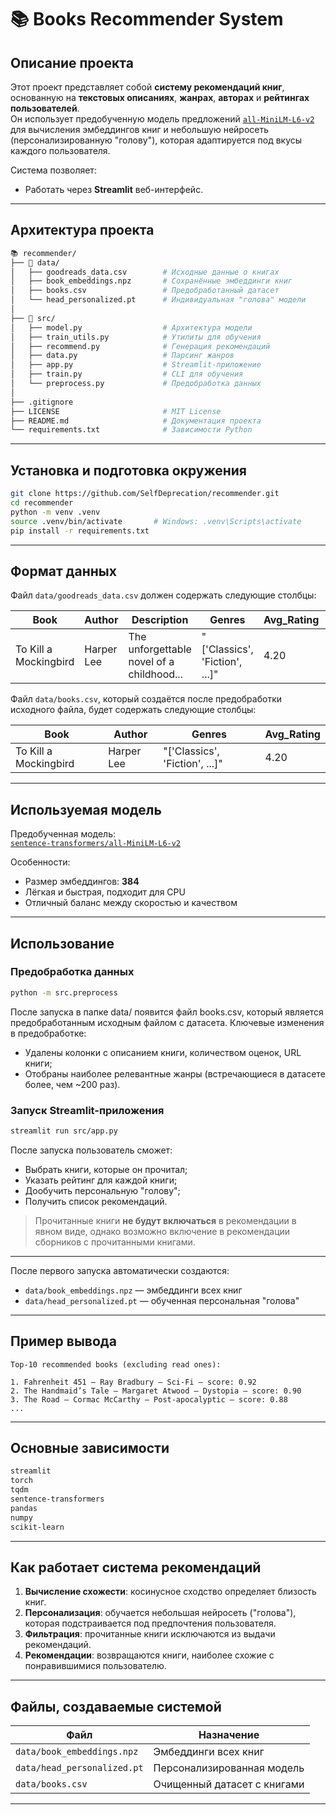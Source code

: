 # 📚 Books Recommender System

## Описание проекта

Этот проект представляет собой **систему рекомендаций книг**, основанную на **текстовых описаниях**, **жанрах**, **авторах** и **рейтингах пользователей**.  
Он использует предобученную модель предложений [`all-MiniLM-L6-v2`](https://huggingface.co/sentence-transformers/all-MiniLM-L6-v2) для вычисления эмбеддингов книг и небольшую нейросеть (персонализированную "голову"), которая адаптируется под вкусы каждого пользователя.

Система позволяет:
- Работать через **Streamlit** веб-интерфейс.

---

## Архитектура проекта

```bash
📚 recommender/
├── 📁 data/
│   ├── goodreads_data.csv        # Исходные данные о книгах
│   ├── book_embeddings.npz       # Сохранённые эмбеддинги книг
│   ├── books.csv                 # Предобработанный датасет
│   └── head_personalized.pt      # Индивидуальная "голова" модели
│
├── 📁 src/
│   ├── model.py                  # Архитектура модели
│   ├── train_utils.py            # Утилиты для обучения
│   ├── recommend.py              # Генерация рекомендаций
│   ├── data.py                   # Парсинг жанров
│   ├── app.py                    # Streamlit-приложение
│   ├── train.py                  # CLI для обучения
│   └── preprocess.py             # Предобработка данных
│
├── .gitignore
├── LICENSE                       # MIT License
├── README.md                     # Документация проекта
└── requirements.txt              # Зависимости Python
```

---

## Установка и подготовка окружения

```bash
git clone https://github.com/SelfDeprecation/recommender.git
cd recommender
python -m venv .venv
source .venv/bin/activate       # Windows: .venv\Scripts\activate
pip install -r requirements.txt
```

---

## Формат данных

Файл `data/goodreads_data.csv` должен содержать следующие столбцы:

| Book | Author | Description | Genres | Avg_Rating | Num_Ratings | URL |
|------|---------|------------|------------|----------|------|-----------|
| To Kill a Mockingbird | Harper Lee | The unforgettable novel of a childhood... | "['Classics', 'Fiction', ...]" | 4.20 | "5,691,311" | https://www.goodreads.com/book/show/2657.To_Kill_a_Mockingbird |

Файл `data/books.csv`, который создаётся после предобработки исходного файла, будет содержать следующие столбцы:

| Book | Author | Genres | Avg_Rating |
|------|---------|------------|------|
| To Kill a Mockingbird | Harper Lee | "['Classics', 'Fiction', ...]" | 4.20 |

---

## Используемая модель

Предобученная модель:  
[`sentence-transformers/all-MiniLM-L6-v2`](https://huggingface.co/sentence-transformers/all-MiniLM-L6-v2)

Особенности:
- Размер эмбеддингов: **384**
- Лёгкая и быстрая, подходит для CPU
- Отличный баланс между скоростью и качеством

---

## Использование

### Предобработка данных

```bash
python -m src.preprocess
```

После запуска в папке data/ появится файл books.csv, который является предобработанным исходным файлом с датасета.
Ключевые изменения в предобработке:
- Удалены колонки с описанием книги, количеством оценок, URL книги;
- Отобраны наиболее релевантные жанры (встречающиеся в датасете более, чем ~200 раз).

### Запуск Streamlit-приложения

```bash
streamlit run src/app.py
```

После запуска пользователь сможет:
- Выбрать книги, которые он прочитал;
- Указать рейтинг для каждой книги;
- Дообучить персональную "голову";
- Получить список рекомендаций.

> Прочитанные книги **не будут включаться** в рекомендации в явном виде, однако возможно включение в рекомендации сборников с прочитанными книгами.

---

После первого запуска автоматически создаются:
- `data/book_embeddings.npz` — эмбеддинги всех книг
- `data/head_personalized.pt` — обученная персональная "голова"

---

## Пример вывода

```
Top-10 recommended books (excluding read ones):

1. Fahrenheit 451 — Ray Bradbury — Sci-Fi — score: 0.92
2. The Handmaid’s Tale — Margaret Atwood — Dystopia — score: 0.90
3. The Road — Cormac McCarthy — Post-apocalyptic — score: 0.88
...
```

---

## Основные зависимости

```txt
streamlit
torch
tqdm
sentence-transformers
pandas
numpy
scikit-learn
```

---

## Как работает система рекомендаций

1. **Вычисление схожести**: косинусное сходство определяет близость книг.
2. **Персонализация**: обучается небольшая нейросеть ("голова"), которая подстраивается под предпочтения пользователя.
3. **Фильтрация**: прочитанные книги исключаются из выдачи рекомендаций.
4. **Рекомендации**: возвращаются книги, наиболее схожие с понравившимися пользователю.

---

## Файлы, создаваемые системой

| Файл | Назначение |
|------|-------------|
| `data/book_embeddings.npz` | Эмбеддинги всех книг |
| `data/head_personalized.pt` | Персонализированная модель |
| `data/books.csv` | Очищенный датасет с книгами |

---
